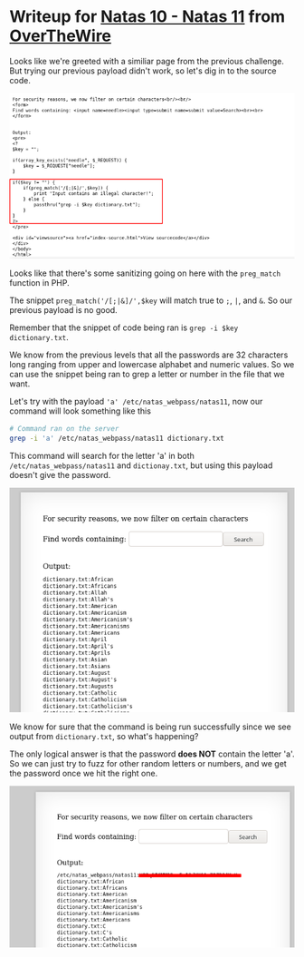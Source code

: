 # Writeup for [Natas 10 - Natas 11](http://natas10.natas.labs.overthewire.org) from [OverTheWire](https://overthewire.org)

Looks like we're greeted with a similiar page from the previous challenge. But trying our previous payload didn't work, so let's dig in to the source code.

![source](./img/source.png)

Looks like that there's some sanitizing going on here with the `preg_match` function in PHP.

The snippet `preg_match('/[;|&]/',$key` will match true to `;`, `|`, and `&`. So our previous payload is no good.

Remember that the snippet of code being ran is `grep -i $key dictionary.txt`.

We know from the previous levels that all the passwords are 32 characters long ranging from upper and lowercase alphabet and numeric values. So we can use the snippet being ran to grep a letter or number in the file that we want.

Let's try with the payload `'a' /etc/natas_webpass/natas11`, now our command will look something like this

```bash
# Command ran on the server
grep -i 'a' /etc/natas_webpass/natas11 dictionary.txt
```
This command will search for the letter 'a' in both `/etc/natas_webpass/natas11` and `dictionay.txt`, but using this payload doesn't give the password.

![fail.png](./img/fail.png)

We know for sure that the command is being run successfully since we see output from `dictionary.txt`, so what's happening?

The only logical answer is that the password **does NOT** contain the letter 'a'. So we can just try to fuzz for other random letters or numbers, and we get the password once we hit the right one.

![password](./img/password.png)
